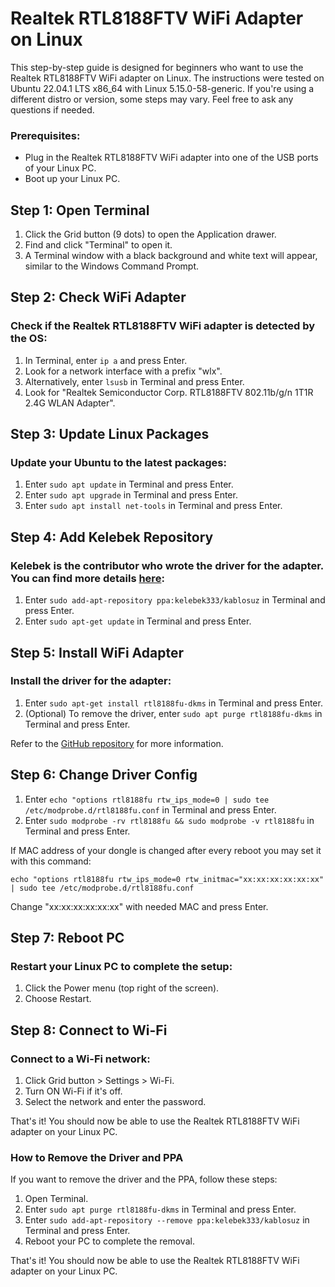 # Realtek RTL8188FTV WiFi Adapter on Linux

This step-by-step guide is designed for beginners who want to use the Realtek RTL8188FTV WiFi adapter on Linux. The instructions were tested on Ubuntu 22.04.1 LTS x86_64 with Linux 5.15.0-58-generic. If you're using a different distro or version, some steps may vary. Feel free to ask any questions if needed.

### Prerequisites:

- Plug in the Realtek RTL8188FTV WiFi adapter into one of the USB ports of your Linux PC.
- Boot up your Linux PC.

## Step 1: Open Terminal

1. Click the Grid button (9 dots) to open the Application drawer.
2. Find and click "Terminal" to open it.
3. A Terminal window with a black background and white text will appear, similar to the Windows Command Prompt.

## Step 2: Check WiFi Adapter

### Check if the Realtek RTL8188FTV WiFi adapter is detected by the OS:

1. In Terminal, enter `ip a` and press Enter.
2. Look for a network interface with a prefix "wlx".
3. Alternatively, enter `lsusb` in Terminal and press Enter.
4. Look for "Realtek Semiconductor Corp. RTL8188FTV 802.11b/g/n 1T1R 2.4G WLAN Adapter".

## Step 3: Update Linux Packages

### Update your Ubuntu to the latest packages:

1. Enter `sudo apt update` in Terminal and press Enter.
2. Enter `sudo apt upgrade` in Terminal and press Enter.
3. Enter `sudo apt install net-tools` in Terminal and press Enter.

## Step 4: Add Kelebek Repository

### Kelebek is the contributor who wrote the driver for the adapter. You can find more details [here](https://launchpad.net/~kelebek333/+archive/ubuntu/kablosuz):

1. Enter `sudo add-apt-repository ppa:kelebek333/kablosuz` in Terminal and press Enter.
2. Enter `sudo apt-get update` in Terminal and press Enter.

## Step 5: Install WiFi Adapter

### Install the driver for the adapter:

1. Enter `sudo apt-get install rtl8188fu-dkms` in Terminal and press Enter.
2. (Optional) To remove the driver, enter `sudo apt purge rtl8188fu-dkms` in Terminal and press Enter.

Refer to the [GitHub repository](https://github.com/kelebek333/rtl8188fu) for more information.

## Step 6: Change Driver Config

1. Enter `echo "options rtl8188fu rtw_ips_mode=0 | sudo tee /etc/modprobe.d/rtl8188fu.conf` in Terminal and press Enter.
2. Enter `sudo modprobe -rv rtl8188fu && sudo modprobe -v rtl8188fu` in Terminal and press Enter.

If MAC address of your dongle is changed after every reboot you may set it with this command:

`echo "options rtl8188fu rtw_ips_mode=0 rtw_initmac="xx:xx:xx:xx:xx:xx" | sudo tee /etc/modprobe.d/rtl8188fu.conf`

Change "xx:xx:xx:xx:xx:xx" with needed MAC and press Enter.

## Step 7: Reboot PC

### Restart your Linux PC to complete the setup:

1. Click the Power menu (top right of the screen).
2. Choose Restart.

## Step 8: Connect to Wi-Fi

### Connect to a Wi-Fi network:

1. Click Grid button > Settings > Wi-Fi.
2. Turn ON Wi-Fi if it's off.
3. Select the network and enter the password.

That's it! You should now be able to use the Realtek RTL8188FTV WiFi adapter on your Linux PC.

### How to Remove the Driver and PPA

If you want to remove the driver and the PPA, follow these steps:

1. Open Terminal.
2. Enter `sudo apt purge rtl8188fu-dkms` in Terminal and press Enter.
3. Enter `sudo add-apt-repository --remove ppa:kelebek333/kablosuz` in Terminal and press Enter.
4. Reboot your PC to complete the removal.

That's it! You should now be able to use the Realtek RTL8188FTV WiFi adapter on your Linux PC.
